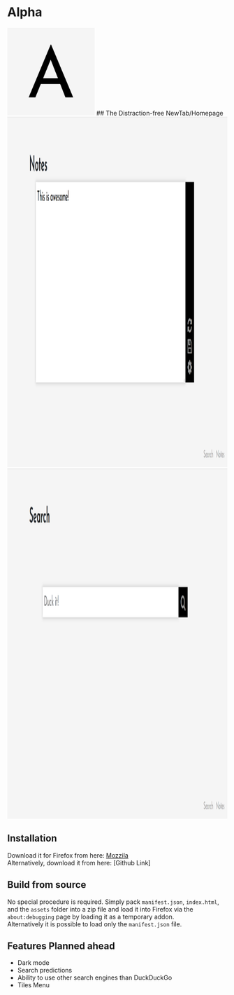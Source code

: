 # Alpha  
<img src="/art/Logo.png" alt="Logo" width="200"/>  
## The Distraction-free NewTab/Homepage  

<img src="/art/Screenshot%20(1).png" alt="Screenshot" height="800"/>
<img src="/art/Screenshot%20(2).png" alt="Screenshot" height="800"/>

## Installation
Download it for Firefox from here: [Mozzila](https://addons.mozilla.org/en-US/firefox/addon/alpha/)  
Alternatively, download it from here: [Github Link]  

## Build from source
No special procedure is required. Simply pack `manifest.json`, `index.html`, and the `assets` folder into a zip file and load it into Firefox via the `about:debugging` page by loading it as a temporary addon.  
Alternatively it is possible to load only the `manifest.json` file.

## Features Planned ahead
- Dark mode
- Search predictions
- Ability to use other search engines than DuckDuckGo
- Tiles Menu
